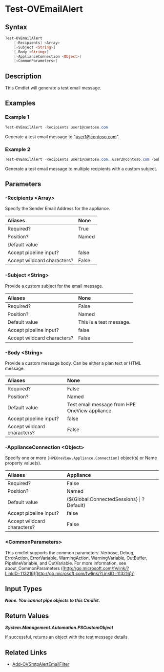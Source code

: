 ﻿---
description: Test appliance Email Alerting configuration.
---

# Test-OVEmailAlert

## Syntax

```powershell
Test-OVEmailAlert
    [-Recipients] <Array>
    [-Subject <String>]
    [-Body <String>]
    [-ApplianceConnection <Object>]
    [<CommonParameters>]
```

## Description

This Cmdlet will generate a test email message. 

## Examples

###  Example 1 

```powershell
Test-OVEmailAlert -Recipients user1@contoso.com
```

Generate a test email message to "user1@contoso.com".

###  Example 2 

```powershell
Test-OVEmailAlert -Recipients user1@contoso.com.,user2@contoso.com -Subject "This is a test email message." 
```

Generate a test email message to multiple recipients with a custom subject.

## Parameters

### -Recipients &lt;Array&gt;

Specify the Sender Email Address for the appliance.

| Aliases | None |
| :--- | :--- |
| Required? | True |
| Position? | Named |
| Default value |  |
| Accept pipeline input? | false |
| Accept wildcard characters? | False |

### -Subject &lt;String&gt;

Provide a custom subject for the email message.

| Aliases | None |
| :--- | :--- |
| Required? | False |
| Position? | Named |
| Default value | This is a test message. |
| Accept pipeline input? | false |
| Accept wildcard characters? | False |

### -Body &lt;String&gt;

Provide a custom message body.  Can be either a plan text or HTML message.

| Aliases | None |
| :--- | :--- |
| Required? | False |
| Position? | Named |
| Default value | Test email message from HPE OneView appliance. |
| Accept pipeline input? | false |
| Accept wildcard characters? | False |

### -ApplianceConnection &lt;Object&gt;

Specify one or more `[HPEOneView.Appliance.Connection]` object(s) or Name property value(s).

| Aliases | Appliance |
| :--- | :--- |
| Required? | False |
| Position? | Named |
| Default value | (${Global:ConnectedSessions} &vert; ? Default) |
| Accept pipeline input? | false |
| Accept wildcard characters? | False |

### &lt;CommonParameters&gt;

This cmdlet supports the common parameters: Verbose, Debug, ErrorAction, ErrorVariable, WarningAction, WarningVariable, OutBuffer, PipelineVariable, and OutVariable. For more information, see about\_CommonParameters \([http://go.microsoft.com/fwlink/?LinkID=113216](http://go.microsoft.com/fwlink/?LinkID=113216)\)

## Input Types

_**None. You cannot pipe objects to this Cmdlet.**_

## Return Values

_**System.Management.Automation.PSCustomObject**_

If successful, returns an object with the test message details.

## Related Links

* [Add-OVSmtpAlertEmailFilter](add-ovsmtpalertemailfilter.md)
